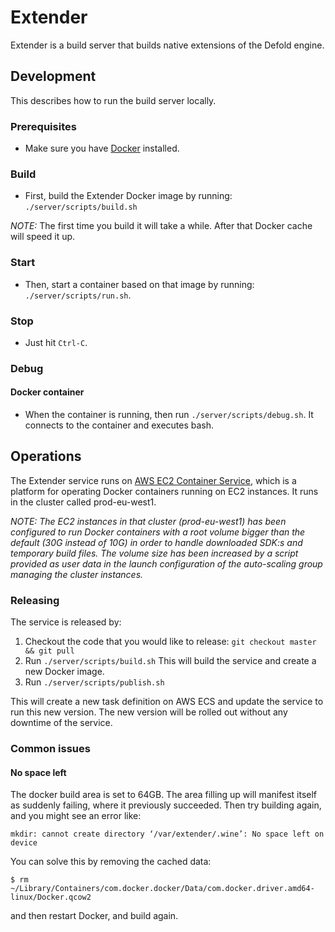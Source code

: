# Extender

Extender is a build server that builds native extensions of the Defold engine.

## Development
This describes how to run the build server locally.

### Prerequisites
* Make sure you have [Docker](https://www.docker.com) installed.

### Build
* First, build the Extender Docker image by running: `./server/scripts/build.sh`

_NOTE:_ The first time you build it will take a while. After that Docker cache will speed it up.

### Start
* Then, start a container based on that image by running: `./server/scripts/run.sh`.

### Stop
* Just hit `Ctrl-C`.

### Debug

#### Docker container

* When the container is running, then run `./server/scripts/debug.sh`. It connects to the container
 and executes bash.

## Operations

The Extender service runs on [AWS EC2 Container Service](https://aws.amazon.com/ecs/), which is
a platform for operating Docker containers running on EC2 instances. It runs in the cluster called
 prod-eu-west1.

 _NOTE: The EC2 instances in that cluster (prod-eu-west1) has been configured to run Docker containers with
  a root volume bigger than the default (30G instead of 10G) in order to handle downloaded SDK:s and
  temporary build files. The volume size has been increased by a script provided as user data in the
  launch configuration of the auto-scaling group managing the cluster instances._

### Releasing
  The service is released by:
  1. Checkout the code that you would like to release: `git checkout master && git pull`
  1. Run `./server/scripts/build.sh`
  This will build the service and create a new Docker image.
  1. Run `./server/scripts/publish.sh`

  This will create a new task definition on AWS ECS and update the service to run this new version. The new
  version will be rolled out without any downtime of the service.

### Common issues

#### No space left

The docker build area is set to 64GB. The area filling up will manifest itself as suddenly failing, where it previously succeeded.
Then try building again, and you might see an error like:

    mkdir: cannot create directory ‘/var/extender/.wine’: No space left on device

You can solve this by removing the cached data:

    $ rm ~/Library/Containers/com.docker.docker/Data/com.docker.driver.amd64-linux/Docker.qcow2

and then restart Docker, and build again.
